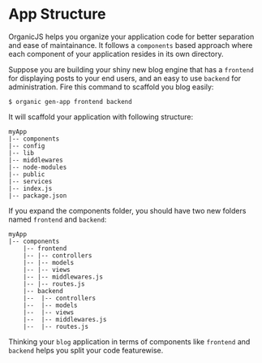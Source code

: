 # App Structure

OrganicJS helps you organize your application code for better separation and ease of maintainance. It follows a `components` based approach where each component of your application resides in its own directory.

Suppose you are building your shiny new blog engine that has a `frontend` for displaying posts to your end users, and an easy to use `backend` for administration. Fire this command to scaffold you blog easily:

    $ organic gen-app frontend backend

It will scaffold your application with following structure:

    myApp
    |-- components
    |-- config
    |-- lib
    |-- middlewares
    |-- node-modules
    |-- public
    |-- services
    |-- index.js
    |-- package.json

If you expand the components folder, you should have two new folders named `frontend` and `backend`:

    myApp
    |-- components
        |-- frontend
        |-- |-- controllers
        |-- |-- models
        |-- |-- views
        |-- |-- middlewares.js
        |-- |-- routes.js
        |-- backend
        |--  |-- controllers
        |--  |-- models
        |--  |-- views
        |--  |-- middlewares.js
        |--  |-- routes.js

Thinking your `blog` application in terms of components like `frontend` and `backend` helps you split your code featurewise.